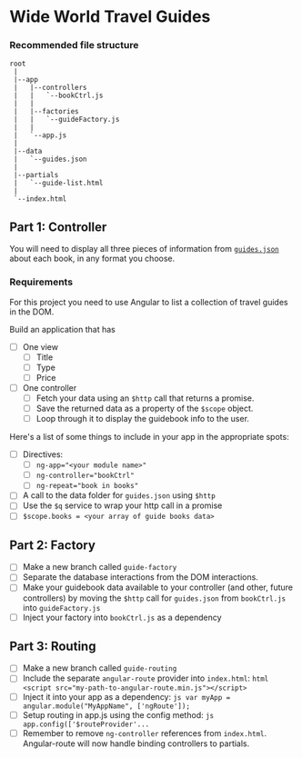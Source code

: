 # Wide World Travel Guides

### Recommended file structure

```
root
 |
 |--app
 |   |--controllers
 |   |   `--bookCtrl.js
 |   |
 |   |--factories
 |   |   `--guideFactory.js
 |   |
 |   `--app.js
 |
 |--data
 |   `--guides.json
 |
 |--partials
 |   `--guide-list.html
 |
 `--index.html
```

## Part 1: Controller

You will need to display all three pieces of information from [`guides.json`](data/guides.json) about each book, in any format you choose.

### Requirements

For this project you need to use Angular to list a collection of travel guides in the DOM.

Build an application that has
- [ ] One view
    - [ ] Title
    - [ ] Type
    - [ ] Price
- [ ] One controller
    - [ ] Fetch your data using an `$http` call that returns a promise.
    - [ ] Save the returned data as a property of the `$scope` object.
    - [ ] Loop through it to display the guidebook info to the user.

Here's a list of some things to include in your app in the appropriate spots:

- [ ] Directives:
  - [ ] `ng-app="<your module name>"`
  - [ ] `ng-controller="bookCtrl"`
  - [ ] `ng-repeat="book in books"`
- [ ] A call to the data folder for `guides.json` using `$http`
- [ ] Use the `$q` service to wrap your http call in a promise
- [ ] `$scope.books = <your array of guide books data>`

## Part 2: Factory

- [ ] Make a new branch called `guide-factory`  
- [ ] Separate the database interactions from the DOM interactions.
- [ ] Make your guidebook data available to your controller (and other, future controllers) by moving the `$http` call for `guides.json` from `bookCtrl.js` into `guideFactory.js`
- [ ] Inject your factory into `bookCtrl.js` as a dependency

## Part 3: Routing

- [ ] Make a new branch called `guide-routing`  
- [ ] Include the separate `angular-route` provider into `index.html`:
        ```html
        <script src="my-path-to-angular-route.min.js"></script>
        ```
- [ ] Inject it into your app as a dependency:
        ```js
        var myApp = angular.module("MyAppName", ['ngRoute']);
        ```
- [ ] Setup routing in app.js using the config method:
        ```js
        app.config(['$routeProvider'...
        ```
- [ ] Remember to remove `ng-controller` references from `index.html`. Angular-route will now handle binding controllers to partials.